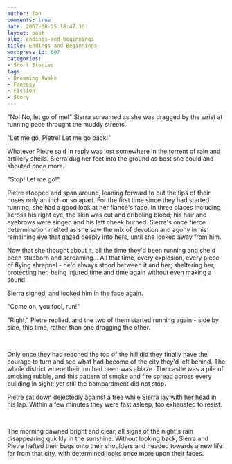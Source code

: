 ```yaml
---
author: Ian
comments: true
date: 2007-08-25 18:47:36
layout: post
slug: endings-and-beginnings
title: Endings and Beginnings
wordpress_id: 607
categories:
- Short Stories
tags:
- Dreaming Awake
- Fantasy
- Fiction
- Story
---
```


<div>
<p>"No! No, let go of me!" Sierra screamed as she was dragged by the wrist at running pace throught the muddy streets.</p>
<p>"Let me go, Pietre! Let me go back!"</p>
<p>Whatever Pietre said in reply was lost somewhere in the torrent of rain and artillery shells. Sierra dug her feet into the ground as best she could and shouted once more.</p>
<p>"Stop! Let me go!"</p>
<p>Pietre stopped and span around, leaning forward to put the tips of their noses only an inch or so apart. For the first time since they had started running, she had a good look at her fiancé&#039;s face. In three places including across his right eye, the skin was cut and dribbling blood; his hair and eyebrows were singed and his left cheek burned. Sierra&#039;s once fierce determination melted as she saw the mix of devotion and agony in his remaining eye that gazed deeply into hers, until she looked away from him.</p>
<p>Now that she thought about it, all the time they&#039;d been running and she&#039;d been stubborn and screaming... All that time, every explosion, every piece of flying shrapnel - he&#039;d always stood between it and her; sheltering her, protecting her, being injured time and time again without even making a sound.</p>
<p>Sierra sighed, and looked him in the face again.</p>
<p>"Come on, you fool, run!"</p>
<p>"Right," Pietre replied, and the two of them started running again - side by side, this time, rather than one dragging the other.</p>
<br />
<p>Only once they had reached the top of the hill did they finally have the courage to turn and see what had become of the city they&#039;d left behind. The whole district where their inn had been was ablaze. The castle was a pile of smoking rubble, and this pattern of smoke and fire spread across every building in sight; yet still the bombardment did not stop.</p>
<p>Pietre sat down dejectedly against a tree while Sierra lay with her head in his lap. Within a few minutes they were fast asleep, too exhausted to resist.</p>
<br />
<p>The morning dawned bright and clear, all signs of the night&#039;s rain disappearing quickly in the sunshine. Without looking back, Sierra and Pietre hefted their bags onto their shoulders and headed towards a new life far from that city, with determined looks once more upon their faces.</p>
</div>
